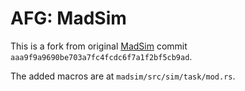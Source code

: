 # AFG: MadSim

This is a fork from original [MadSim](https://github.com/bozhen-liu/madsim) commit `aaa9f9a9690be703a7fc4fcdc6f7a1f2bf5cb9ad`. 

The added macros are at `madsim/src/sim/task/mod.rs`. 